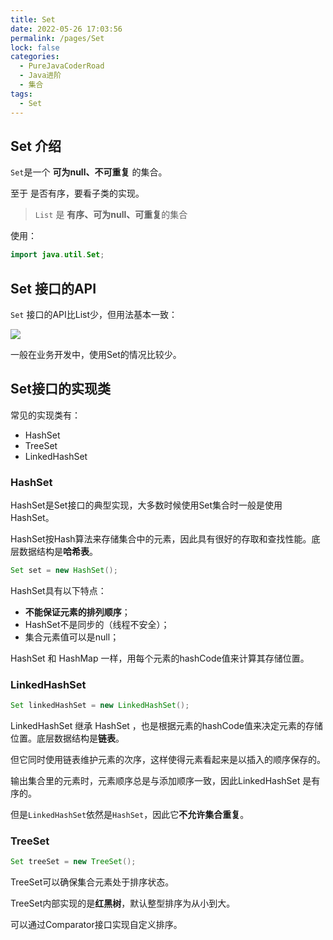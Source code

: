 ```yaml
---
title: Set
date: 2022-05-26 17:03:56
permalink: /pages/Set
lock: false
categories: 
  - PureJavaCoderRoad
  - Java进阶
  - 集合
tags: 
  - Set
---
```

## Set 介绍

`Set`是一个 **可为null、不可重复** 的集合。

至于 是否有序，要看子类的实现。

> `List` 是 **有序、可为null、可重复**的集合

使用：

```java
import java.util.Set;
```



## Set 接口的API

`Set` 接口的API比List少，但用法基本一致：

![](https://blog-1253198264.cos.ap-guangzhou.myqcloud.com/image-20210128095931650.png)



一般在业务开发中，使用Set的情况比较少。



## Set接口的实现类

常见的实现类有：

- HashSet
- TreeSet
- LinkedHashSet



### HashSet

HashSet是Set接口的典型实现，大多数时候使用Set集合时一般是使用HashSet。

HashSet按Hash算法来存储集合中的元素，因此具有很好的存取和查找性能。底层数据结构是**哈希表**。

```java
Set set = new HashSet();
```

HashSet具有以下特点：

- **不能保证元素的排列顺序**；
- HashSet不是同步的（线程不安全）；
- 集合元素值可以是null；



HashSet 和 HashMap 一样，用每个元素的hashCode值来计算其存储位置。



### LinkedHashSet

```java
Set linkedHashSet = new LinkedHashSet();
```

LinkedHashSet 继承 HashSet ，也是根据元素的hashCode值来决定元素的存储位置。底层数据结构是**链表**。

但它同时使用链表维护元素的次序，这样使得元素看起来是以插入的顺序保存的。

输出集合里的元素时，元素顺序总是与添加顺序一致，因此LinkedHashSet 是有序的。

但是`LinkedHashSet`依然是`HashSet`，因此它**不允许集合重复**。



### TreeSet

```java
Set treeSet = new TreeSet();
```

TreeSet可以确保集合元素处于排序状态。

TreeSet内部实现的是**红黑树**，默认整型排序为从小到大。

可以通过Comparator接口实现自定义排序。

